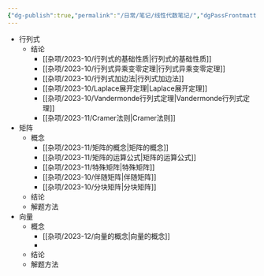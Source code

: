 ```yaml
---
{"dg-publish":true,"permalink":"/日常/笔记/线性代数笔记/","dgPassFrontmatter":true}
---
```


- 行列式
	- 结论
		- [[杂项/2023-10/行列式的基础性质\|行列式的基础性质]]
		- [[杂项/2023-10/行列式异乘变零定理\|行列式异乘变零定理]]
		- [[杂项/2023-10/行列式加边法\|行列式加边法]]
		- [[杂项/2023-10/Laplace展开定理\|Laplace展开定理]]
		- [[杂项/2023-10/Vandermonde行列式定理\|Vandermonde行列式定理]]
		- [[杂项/2023-11/Cramer法则\|Cramer法则]]
- 矩阵
	- 概念
		- [[杂项/2023-11/矩阵的概念\|矩阵的概念]]
		- [[杂项/2023-11/矩阵的运算公式\|矩阵的运算公式]]
		- [[杂项/2023-11/特殊矩阵\|特殊矩阵]]
		- [[杂项/2023-10/伴随矩阵\|伴随矩阵]]
		- [[杂项/2023-10/分块矩阵\|分块矩阵]]
	- 结论
	- 解题方法
- 向量
	- 概念
		- [[杂项/2023-12/向量的概念\|向量的概念]]
		- 
	- 结论
	- 解题方法